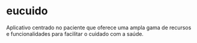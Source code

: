 # eucuido
Aplicativo centrado no paciente que oferece uma ampla gama de recursos e funcionalidades para facilitar o cuidado com a saúde.
